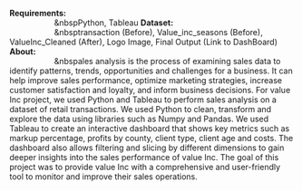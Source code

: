 <strong>Requirements: </strong><br />
&nbsp;&nbsp;&nbsp;&nbsp;&nbsp;&nbsp;&nbsp;&nbsp;&nbsp;&nbsp;&nbsp;&nbsp;&nbsp;&nbsp;&nbsp;&nbsp;&nbsp;&nbsp;&nbsp;&nbsp;&nbspPython, Tableau
<strong>Dataset:</strong><br />
&nbsp;&nbsp;&nbsp;&nbsp;&nbsp;&nbsp;&nbsp;&nbsp;&nbsp;&nbsp;&nbsp;&nbsp;&nbsp;&nbsp;&nbsp;&nbsp;&nbsp;&nbsp;&nbsp;&nbsp;&nbsptransaction (Before), Value_inc_seasons (Before), ValueInc_Cleaned (After), Logo Image, Final Output (Link to DashBoard)
<strong>About:</strong> <br />
&nbsp;&nbsp;&nbsp;&nbsp;&nbsp;&nbsp;&nbsp;&nbsp;&nbsp;&nbsp;&nbsp;&nbsp;&nbsp;&nbsp;&nbsp;&nbsp;&nbsp;&nbsp;&nbsp;&nbsp;&nbspales analysis is the process of examining sales data to identify patterns, trends, opportunities and challenges for a business. It can help improve sales performance, optimize marketing strategies, increase customer satisfaction and loyalty, and inform business decisions.
For value Inc project, we used Python and Tableau to perform sales analysis on a dataset of retail transactions. We used Python to clean, transform and explore the data using libraries such as Numpy and Pandas. We used Tableau to create an interactive dashboard that shows key metrics such as markup percentage, profits by county, client type, client age and costs. The dashboard also allows filtering and slicing by different dimensions to gain deeper insights into the sales performance of value Inc.
The goal of this project was to provide value Inc with a comprehensive and user-friendly tool to monitor and improve their sales operations.
